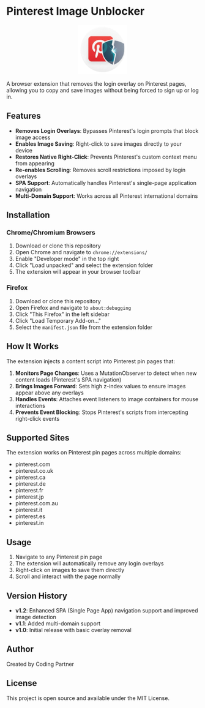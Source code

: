 # Pinterest Image Unblocker

<div align="center">
  <img src="icon128.png" alt="Extension Icon" width="128" height="128">
</div>

A browser extension that removes the login overlay on Pinterest pages, allowing you to copy and save images without being forced to sign up or log in.

## Features

- **Removes Login Overlays**: Bypasses Pinterest's login prompts that block image access
- **Enables Image Saving**: Right-click to save images directly to your device
- **Restores Native Right-Click**: Prevents Pinterest's custom context menu from appearing
- **Re-enables Scrolling**: Removes scroll restrictions imposed by login overlays
- **SPA Support**: Automatically handles Pinterest's single-page application navigation
- **Multi-Domain Support**: Works across all Pinterest international domains

## Installation

### Chrome/Chromium Browsers

1. Download or clone this repository
2. Open Chrome and navigate to `chrome://extensions/`
3. Enable "Developer mode" in the top right
4. Click "Load unpacked" and select the extension folder
5. The extension will appear in your browser toolbar

### Firefox

1. Download or clone this repository
2. Open Firefox and navigate to `about:debugging`
3. Click "This Firefox" in the left sidebar
4. Click "Load Temporary Add-on..."
5. Select the `manifest.json` file from the extension folder

## How It Works

The extension injects a content script into Pinterest pin pages that:

1. **Monitors Page Changes**: Uses a MutationObserver to detect when new content loads (Pinterest's SPA navigation)
2. **Brings Images Forward**: Sets high z-index values to ensure images appear above any overlays
3. **Handles Events**: Attaches event listeners to image containers for mouse interactions
4. **Prevents Event Blocking**: Stops Pinterest's scripts from intercepting right-click events

## Supported Sites

The extension works on Pinterest pin pages across multiple domains:

- pinterest.com
- pinterest.co.uk
- pinterest.ca
- pinterest.de
- pinterest.fr
- pinterest.jp
- pinterest.com.au
- pinterest.it
- pinterest.es
- pinterest.in

## Usage

1. Navigate to any Pinterest pin page
2. The extension will automatically remove any login overlays
3. Right-click on images to save them directly
4. Scroll and interact with the page normally

## Version History

- **v1.2**: Enhanced SPA (Single Page App) navigation support and improved image detection
- **v1.1**: Added multi-domain support
- **v1.0**: Initial release with basic overlay removal

## Author

Created by Coding Partner

## License

This project is open source and available under the MIT License.
